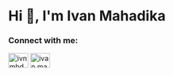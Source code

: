 <h1>Hi 👋, I'm Ivan Mahadika</h1>

<h3 align="left">Connect with me:</h3>
<p align="left">
<a href="https://twitter.com/ivnmhdka" target="blank"><img align="center" src="https://raw.githubusercontent.com/rahuldkjain/github-profile-readme-generator/master/src/images/icons/Social/twitter.svg" alt="ivnmhdka" height="30" width="40" /></a>
<a href="https://instagram.com/ivan.mahadika" target="blank"><img align="center" src="https://raw.githubusercontent.com/rahuldkjain/github-profile-readme-generator/master/src/images/icons/Social/instagram.svg" alt="ivan.mahadika" height="30" width="40" /></a>
</p>
